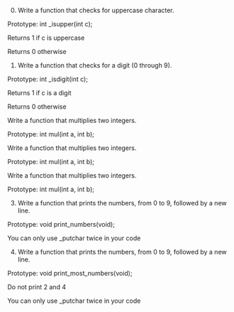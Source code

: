 0. Write a function that checks for uppercase character.



Prototype: int _isupper(int c);

Returns 1 if c is uppercase

Returns 0 otherwise

1. Write a function that checks for a digit (0 through 9).



Prototype: int _isdigit(int c);

Returns 1 if c is a digit

Returns 0 otherwise

Write a function that multiplies two integers.



Prototype: int mul(int a, int b);

Write a function that multiplies two integers.



Prototype: int mul(int a, int b);

Write a function that multiplies two integers.



Prototype: int mul(int a, int b);

3. Write a function that prints the numbers, from 0 to 9, followed by a new line.



Prototype: void print_numbers(void);

You can only use _putchar twice in your code

4. Write a function that prints the numbers, from 0 to 9, followed by a new line.



Prototype: void print_most_numbers(void);

Do not print 2 and 4

You can only use _putchar twice in your code
